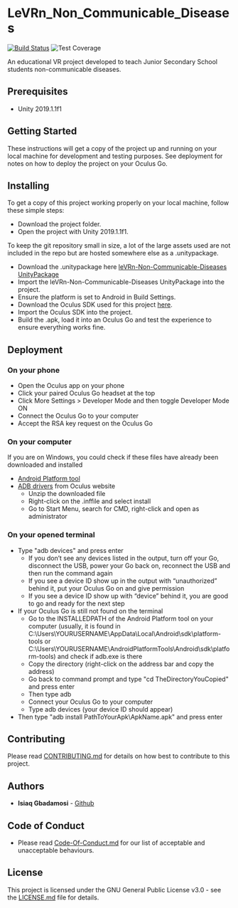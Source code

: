 # LeVRn_Non_Communicable_Diseases
[![Build Status](https://travis-ci.org/Imisi3D/LeVRn_Non_Communicable_Diseases.svg?branch=master)](https://travis-ci.org/Imisi3D/LeVRn_Non_Communicable_Diseases)    ![Test Coverage](https://drive.google.com/file/d/1pcuGQxM_tDN4hK9shRv3oxVyJMp2NQ4S/view?usp=sharing)

An educational VR project developed to teach Junior Secondary School students non-communicable diseases.

## Prerequisites
- Unity 2019.1.1f1

## Getting Started
These instructions will get a copy of the project up and running on your local machine for development and testing purposes. See deployment for notes on how to deploy the project on your Oculus Go.

## Installing
To get a copy of this project working properly on your local machine, follow these simple steps:

- Download the project folder.
- Open the project with Unity 2019.1.1f1.

To keep the git repository small in size, a lot of the large assets used are not included in the repo but are hosted somewhere else as a .unitypackage.

- Download the .unitypackage here [leVRn-Non-Communicable-Diseases UnityPackage](https://drive.google.com/file/d/1ecPvgyHXnRFar_76sW94xNIIqjv-Ntic/view?usp=sharing)
- Import the leVRn-Non-Communicable-Diseases UnityPackage into the project.
- Ensure the platform is set to Android in Build Settings.
- Download the Oculus SDK used for this project [here](https://drive.google.com/file/d/1NmoFQmk7qaPrjr9PDjEzkipx2NsY7zvs/view?usp=sharing).
- Import the Oculus SDK into the project.
- Build the .apk, load it into an Oculus Go and test the experience to ensure everything works fine.


## Deployment

### On your phone
- Open the Oculus app on your phone
- Click your paired Oculus Go headset at the top
- Click More Settings > Developer Mode and then toggle Developer Mode ON
- Connect the Oculus Go to your computer
- Accept the RSA key request on the Oculus Go

### On your computer
If you are on Windows, you could check if these files have already been downloaded and installed
- [Android Platform tool](https://developer.android.com/studio/releases/platform-tools)
- [ADB drivers](https://developer.oculus.com/downloads/package/oculus-go-adb-drivers/) from Oculus website
    - Unzip the downloaded file
    - Right-click on the .inffile and select install
    - Go to Start Menu, search for CMD, right-click and open as administrator

### On your opened terminal
- Type "adb devices" and press enter
    - If you don’t see any devices listed in the output, turn off your Go, disconnect the USB, power your Go back on, reconnect the USB and then run the command again
    - If you see a device ID show up in the output with “unauthorized” behind it, put your Oculus Go on and give permission
    - If you see a device ID show up with “device” behind it, you are good to go and ready for the next step
- If your Oculus Go is still not found on the terminal
    - Go to the INSTALLEDPATH of the Android Platform tool on your computer (usually, it is found in C:\Users\YOURUSERNAME\AppData\Local\Android\sdk\platform-tools or C:\Users\YOURUSERNAME\AndroidPlatformTools\Android\sdk\platform-tools) and check if adb.exe is there
    - Copy the directory (right-click on the address bar and copy the address)
    - Go back to command prompt and type "cd TheDirectoryYouCopied" and press enter
    - Then type adb
    - Connect your Oculus Go to your computer
    - Type adb devices (your device ID should appear)
- Then type "adb install PathToYourApk\ApkName.apk" and press enter

## Contributing
Please read [CONTRIBUTING.md](https://github.com/Imisi3D/LeVRn_Non_Communicable_Diseases/blob/master/Contributing.md) for details on how best to contribute to this project.

## Authors
- **Isiaq Gbadamosi** - [Github](https://github.com/badmusishaq)

## Code of Conduct
- Please read [Code-Of-Conduct.md](https://github.com/Imisi3D/LeVRn_Non_Communicable_Diseases/blob/master/Code%20of%20Conduct.md) for our list of acceptable and unacceptable behaviours.

## License
This project is licensed under the GNU General Public License v3.0 - see the [LICENSE.md](https://github.com/Imisi3D/LeVRn_Non_Communicable_Diseases/blob/master/LICENSE) file for details.
